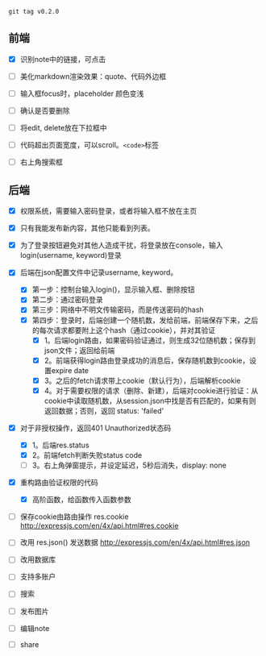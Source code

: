     git tag v0.2.0

## 前端
- [x] 识别note中的链接，可点击

- [ ] 美化markdown渲染效果：quote、代码外边框


- [ ] 输入框focus时，placeholder 颜色变浅
- [ ] 确认是否要删除
- [ ] 将edit, delete放在下拉框中
- [ ] 代码超出页面宽度，可以scroll。`<code>`标签
- [ ] 右上角搜索框


## 后端
- [x] 权限系统，需要输入密码登录，或者将输入框不放在主页

- [x] 只有我能发布新内容，其他只能看到列表。

- [x] 为了登录按钮避免对其他人造成干扰，将登录放在console，输入login(username, keyword)登录
- [x] 后端在json配置文件中记录username, keyword。
  - [x] 第一步：控制台输入login()，显示输入框、删除按钮
  - [x] 第二步：通过密码登录
  - [x] 第三步：网络中不明文传输密码，而是传送密码的hash
  - [x] 第四步：登录时，后端创建一个随机数，发给前端，前端保存下来，之后的每次请求都要附上这个hash（通过cookie），并对其验证
    - [x] 1。后端login路由，如果密码验证通过，则生成32位随机数；保存到json文件；返回给前端
    - [x] 2。前端获得login路由登录成功的消息后，保存随机数到cookie，设置expire date
    - [x] 3。之后的fetch请求带上cookie（默认行为），后端解析cookie
    - [x] 4。对于需要权限的请求（删除、新建），后端对cookie进行验证：从cookie中读取随机数，从session.json中找是否有匹配的，如果有则返回数据；否则，返回 status: 'failed'

- [x] 对于非授权操作，返回401 Unauthorized状态码
  - [x] 1。后端res.status
  - [x] 2。前端fetch判断失败status code
  - [ ] 3。右上角弹窗提示，并设定延迟，5秒后消失，display: none

- [x] 重构路由验证权限的代码
  - [x] 高阶函数，给函数传入函数参数

- [ ] 保存cookie由路由操作 res.cookie http://expressjs.com/en/4x/api.html#res.cookie
- [ ] 改用 res.json() 发送数据 http://expressjs.com/en/4x/api.html#res.json
- [ ] 改用数据库
- [ ] 支持多账户
- [ ] 搜索
- [ ] 发布图片
- [ ] 编辑note
- [ ] share
